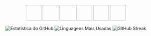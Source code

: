 <div align="center">
  <img ## Olá, Seja Bem-Vindo wedth="50" heigth="50"/>

<div align="center">
  <img ![Python](https://img.shields.io/badge/-Python-3776AB?style=flat&logo=python&logoColor=white) width="50" height="50"/>
  <img ![AWS](https://img.shields.io/badge/-AWS-232F3E?style=flat&logo=amazon-aws&logoColor=white) width="50" height="50"/>
  <img ![React](https://img.shields.io/badge/-React-61DAFB?style=flat&logo=react&logoColor=white) width="50" height="50"/>
  <img ![Node.js](https://img.shields.io/badge/-Node.js-339933?style=flat&logo=node.js&logoColor=white) width="50" height="50"/>
  <img ![SQL](https://img.shields.io/badge/-SQL-4479A1?style=flat&logo=mysql&logoColor=white) width="50" height="50"/>
  <img ![Git](https://img.shields.io/badge/-Git-F05032?style=flat&logo=git&logoColor=white) width="50" height="50"/>
</div>

![Estatística do GitHub](https://github-redme-stats.vercel.app/api?username=VivianeValentim&show_icons=true&theme=dracula)
![Linguagens Mais Usadas](https://github-readme-stats.vercel.app/api/top-langs/?username=VivianeValentim&layout=compact&theme=dracula)
![GitHub Streak](https://github-readme-streak-stats.herokuapp.com/?user=VivianeValentim&theme=dracula)
